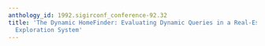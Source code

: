 ```yaml
---
anthology_id: 1992.sigirconf_conference-92.32
title: 'The Dynamic HomeFinder: Evaluating Dynamic Queries in a Real-Estate Information
  Exploration System'
---
```

